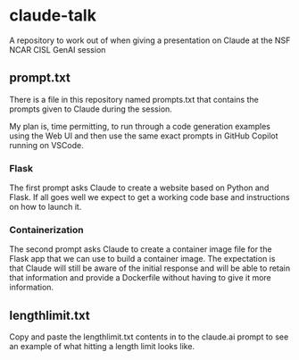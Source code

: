 # claude-talk
A repository to work out of when giving a presentation on Claude at the NSF NCAR CISL GenAI session

## prompt.txt

There is a file in this repository named prompts.txt that contains the prompts given to Claude during the session.

My plan is, time permitting, to run through a code generation examples using the Web UI and then use the same exact prompts in GitHub Copilot running on VSCode. 

### Flask

The first prompt asks Claude to create a website based on Python and Flask. If all goes well we expect to get a working code base and instructions on how to launch it.

### Containerization

The second prompt asks Claude to create a container image file for the Flask app that we can use to build a container image. The expectation is that Claude will still be aware of the initial response and will be able to retain that information and provide a Dockerfile without having to give it more information. 

## lengthlimit.txt

Copy and paste the lengthlimit.txt contents in to the claude.ai prompt to see an example of what hitting a length limit looks like.  